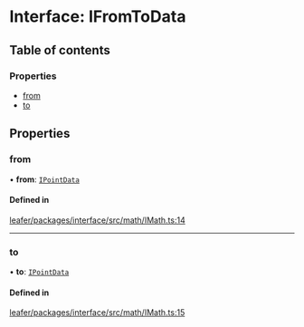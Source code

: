 # Interface: IFromToData

## Table of contents

### Properties

- [from](IFromToData.md#from)
- [to](IFromToData.md#to)

## Properties

### from

• **from**: [`IPointData`](IPointData.md)

#### Defined in

[leafer/packages/interface/src/math/IMath.ts:14](https://github.com/leaferjs/leafer/blob/8d161c2/packages/interface/src/math/IMath.ts#L14)

___

### to

• **to**: [`IPointData`](IPointData.md)

#### Defined in

[leafer/packages/interface/src/math/IMath.ts:15](https://github.com/leaferjs/leafer/blob/8d161c2/packages/interface/src/math/IMath.ts#L15)
